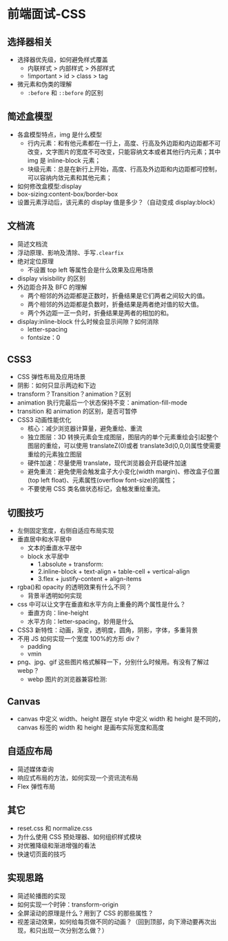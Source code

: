 # 前端面试-CSS

## 选择器相关

- 选择器优先级，如何避免样式覆盖
  - 内联样式 > 内部样式 > 外部样式
  - !important > id > class > tag
- 微元素和伪类的理解
  - `:before` 和 `::before` 的区别

## 简述盒模型

- 各盒模型特点，img 是什么模型
  - 行内元素：和有他元素都在一行上，高度、行高及外边距和内边距都不可改变，文字图片的宽度不可改变，只能容纳文本或者其他行内元素；其中 img 是 inline-block 元素；
  - 块级元素：总是在新行上开始，高度、行高及外边距和内边距都可控制，可以容纳内敛元素和其他元素；
- 如何修改盒模型:display
- box-sizing:content-box/border-box
- 设置元素浮动后，该元素的 display 值是多少？（自动变成 display:block）

## 文档流

- 简述文档流
- 浮动原理、影响及清除、手写`.clearfix`
- 绝对定位原理
  - 不设置 top left 等属性会是什么效果及应用场景
- display visisbility 的区别
- 外边距合并及 BFC 的理解
  - 两个相邻的外边距都是正数时，折叠结果是它们两者之间较大的值。
  - 两个相邻的外边距都是负数时，折叠结果是两者绝对值的较大值。
  - 两个外边距一正一负时，折叠结果是两者的相加的和。
- display:inline-block 什么时候会显示间隙？如何消除
  - letter-spacing
  - fontsize：0

## CSS3

- CSS 弹性布局及应用场景
- 阴影：如何只显示两边和下边
- transform？Transition？animation？区别
- animation 执行完最后一个状态保持不变：animation-fill-mode
- transition 和 animation 的区别，是否可暂停
- CSS3 动画性能优化
  - 核心：减少浏览器计算量，避免重绘、重流
  - 独立图层：3D 转换元素会生成图层，图层内的单个元素重绘会引起整个图层的重绘，可以使用 translateZ(0)或者 translate3d(0,0,0)属性使需要重绘的元素独立图层
  - 硬件加速：尽量使用 translate，现代浏览器会开启硬件加速
  - 避免重流：避免使用会触发盒子大小变化(width margin)、修改盒子位置(top left float)、元素属性(overflow font-size)的属性；
  - 不要使用 CSS 类名做状态标记，会触发重绘重流。

## 切图技巧

- 左侧固定宽度，右侧自适应布局实现
- 垂直居中和水平居中
  - 文本的垂直水平居中
  - block 水平居中
    - 1.absolute + transform:
    - 2.inline-block + text-align + table-cell + vertical-align
    - 3.flex + justify-content + align-items
- rgba()和 opacity 的透明效果有什么不同？
  - 背景半透明如何实现
- css 中可以让文字在垂直和水平方向上重叠的两个属性是什么？
  - 垂直方向：line-height
  - 水平方向：letter-spacing，妙用是什么
- CSS3 新特性：动画，渐变，透明度，圆角，阴影，字体，多重背景
- 不用 JS 如何实现一个宽度 100%的方形 div？
  - padding
  - vmin
- png、jpg、gif 这些图片格式解释一下，分别什么时候用。有没有了解过 webp？
  - webp 图片的浏览器兼容检测:

## Canvas

- canvas 中定义 width、height 跟在 style 中定义 width 和 height 是不同的，canvas 标签的 width 和 height 是画布实际宽度和高度

## 自适应布局

- 简述媒体查询
- 响应式布局的方法，如何实现一个资讯流布局
- Flex 弹性布局

## 其它

- reset.css 和 normalize.css
- 为什么使用 CSS 预处理器、如何组织样式模块
- 对优雅降级和渐进增强的看法
- 快速切页面的技巧

## 实现思路

- 简述轮播图的实现
- 如何实现一个时钟：transform-origin
- 全屏滚动的原理是什么？用到了 CSS 的那些属性？
- 视差滚动效果，如何给每页做不同的动画？（回到顶部，向下滑动要再次出现，和只出现一次分别怎么做？）
